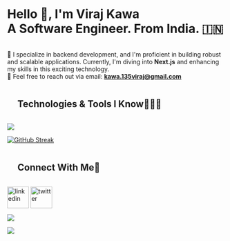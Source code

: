 <!--h1 without bottom border-->
<h1 style="display: inline-block">Hello 👋, I'm Viraj Kawa <br /> A Software Engineer. From India. 🇮🇳 </h1>

<!--Intro start-->
<div>
  
  🚀 I specialize in backend development, and I'm proficient in building robust and scalable applications. Currently, I'm diving into **Next.js** and enhancing my skills in this exciting technology. <br />
  📧 Feel free to reach out via email: **kawa.135viraj@gmail.com**
</div>
<!--Intro end-->

<!--h1 without bottom border-->
<div id="user-content-toc">
  <ul>
    <summary><h2 style="display: inline-block">Technologies & Tools I Know👨🏻‍💻</h2></summary>
  </ul>
</div>
<!--tech stack icons-->
<p>
  <a href="https://skillicons.dev">
    <img src="https://skillicons.dev/icons?i=git,css,github,js,ts,react,tailwind,nodejs,expressjs,mongodb,vscode,firebase,mysql&perline=14" />
  </a>
</p>

<div>
  
[![GitHub Streak](https://github-readme-streak-stats.herokuapp.com?user=Kviraj722&theme=darcula&hide_border=true&date_format=M%20j%5B%2C%20Y%5D)](https://git.io/streak-stats)

</div>

<!-- Connect with me -->
<!--h2 without bottom border-->
<div id="user-content-toc">
  <ul>
    <summary><h2 style="display: inline-block">Connect With Me🤝</h2></summary>
  </ul>
</div>


<!--icons and links-->
<p>
<a href="[https://www.linkedin.com/in/kawa-viraj-551024205/](https://www.linkedin.com/in/kawa-viraj-551024205/)" target="blank"><img align="center" src="https://user-images.githubusercontent.com/88904952/234979284-68c11d7f-1acc-4f0c-ac78-044e1037d7b0.png" alt="linkedin" height="50" width="50" /></a>
<a href="[https://twitter.com/Kviraj722](https://twitter.com/Kviraj722)" target="blank"><img align="center" src="https://user-images.githubusercontent.com/88904952/234980676-61bfb021-ecc8-48f7-88e6-34c1b06c4a58.png" alt="twitter" height="50" width="50" /></a> 
  
</p>



<!--profile visit count-->
<div>
  
[![](https://visitcount.itsvg.in/api?id=Kviraj722&icon=3&color=6)](https://visitcount.itsvg.in)
  
</div>

<!--horizontal divider(gradiant)-->
<img src="https://user-images.githubusercontent.com/73097560/115834477-dbab4500-a447-11eb-908a-139a6edaec5c.gif">
